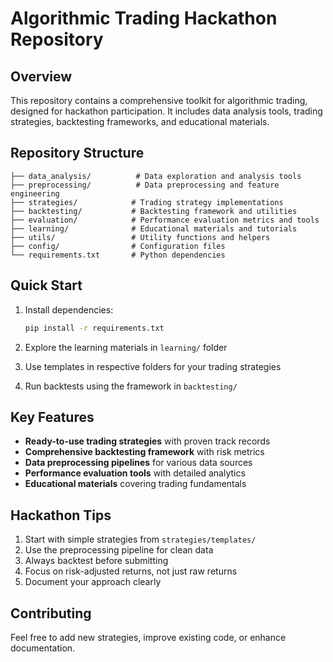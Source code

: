 # Algorithmic Trading Hackathon Repository

## Overview
This repository contains a comprehensive toolkit for algorithmic trading, designed for hackathon participation. It includes data analysis tools, trading strategies, backtesting frameworks, and educational materials.

## Repository Structure

```
├── data_analysis/          # Data exploration and analysis tools
├── preprocessing/          # Data preprocessing and feature engineering
├── strategies/            # Trading strategy implementations
├── backtesting/           # Backtesting framework and utilities
├── evaluation/            # Performance evaluation metrics and tools
├── learning/              # Educational materials and tutorials
├── utils/                 # Utility functions and helpers
├── config/                # Configuration files
└── requirements.txt       # Python dependencies
```

## Quick Start

1. Install dependencies:
   ```bash
   pip install -r requirements.txt
   ```

2. Explore the learning materials in `learning/` folder
3. Use templates in respective folders for your trading strategies
4. Run backtests using the framework in `backtesting/`

## Key Features

- **Ready-to-use trading strategies** with proven track records
- **Comprehensive backtesting framework** with risk metrics
- **Data preprocessing pipelines** for various data sources
- **Performance evaluation tools** with detailed analytics
- **Educational materials** covering trading fundamentals

## Hackathon Tips

1. Start with simple strategies from `strategies/templates/`
2. Use the preprocessing pipeline for clean data
3. Always backtest before submitting
4. Focus on risk-adjusted returns, not just raw returns
5. Document your approach clearly

## Contributing

Feel free to add new strategies, improve existing code, or enhance documentation. 